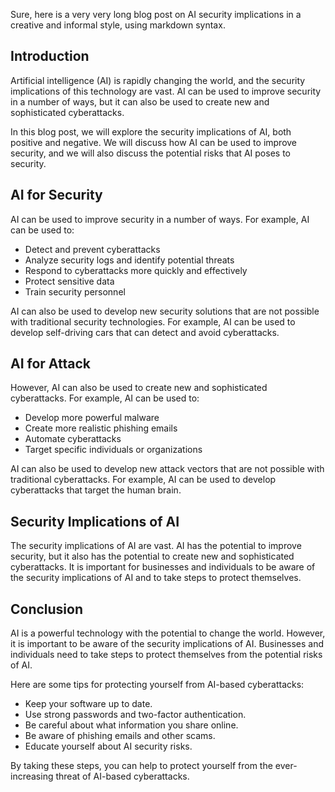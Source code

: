 Sure, here is a very very long blog post on AI security implications in a creative and informal style, using markdown syntax.

## Introduction

Artificial intelligence (AI) is rapidly changing the world, and the security implications of this technology are vast. AI can be used to improve security in a number of ways, but it can also be used to create new and sophisticated cyberattacks.

In this blog post, we will explore the security implications of AI, both positive and negative. We will discuss how AI can be used to improve security, and we will also discuss the potential risks that AI poses to security.

## AI for Security

AI can be used to improve security in a number of ways. For example, AI can be used to:

* Detect and prevent cyberattacks
* Analyze security logs and identify potential threats
* Respond to cyberattacks more quickly and effectively
* Protect sensitive data
* Train security personnel

AI can also be used to develop new security solutions that are not possible with traditional security technologies. For example, AI can be used to develop self-driving cars that can detect and avoid cyberattacks.

## AI for Attack

However, AI can also be used to create new and sophisticated cyberattacks. For example, AI can be used to:

* Develop more powerful malware
* Create more realistic phishing emails
* Automate cyberattacks
* Target specific individuals or organizations

AI can also be used to develop new attack vectors that are not possible with traditional cyberattacks. For example, AI can be used to develop cyberattacks that target the human brain.

## Security Implications of AI

The security implications of AI are vast. AI has the potential to improve security, but it also has the potential to create new and sophisticated cyberattacks. It is important for businesses and individuals to be aware of the security implications of AI and to take steps to protect themselves.

## Conclusion

AI is a powerful technology with the potential to change the world. However, it is important to be aware of the security implications of AI. Businesses and individuals need to take steps to protect themselves from the potential risks of AI.

Here are some tips for protecting yourself from AI-based cyberattacks:

* Keep your software up to date.
* Use strong passwords and two-factor authentication.
* Be careful about what information you share online.
* Be aware of phishing emails and other scams.
* Educate yourself about AI security risks.

By taking these steps, you can help to protect yourself from the ever-increasing threat of AI-based cyberattacks.